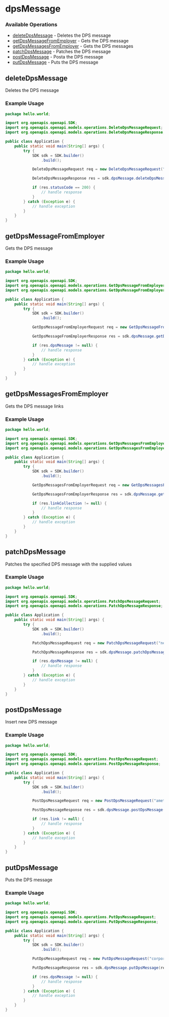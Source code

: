 # dpsMessage

### Available Operations

* [deleteDpsMessage](#deletedpsmessage) - Deletes the DPS message
* [getDpsMessageFromEmployer](#getdpsmessagefromemployer) - Gets the DPS message
* [getDpsMessagesFromEmployer](#getdpsmessagesfromemployer) - Gets the DPS messages
* [patchDpsMessage](#patchdpsmessage) - Patches the DPS message
* [postDpsMessage](#postdpsmessage) - Posta the DPS message
* [putDpsMessage](#putdpsmessage) - Puts the DPS message

## deleteDpsMessage

Deletes the DPS message

### Example Usage

```java
package hello.world;

import org.openapis.openapi.SDK;
import org.openapis.openapi.models.operations.DeleteDpsMessageRequest;
import org.openapis.openapi.models.operations.DeleteDpsMessageResponse;

public class Application {
    public static void main(String[] args) {
        try {
            SDK sdk = SDK.builder()
                .build();

            DeleteDpsMessageRequest req = new DeleteDpsMessageRequest("ea", "accusantium", "ab", "maiores");            

            DeleteDpsMessageResponse res = sdk.dpsMessage.deleteDpsMessage(req);

            if (res.statusCode == 200) {
                // handle response
            }
        } catch (Exception e) {
            // handle exception
        }
    }
}
```

## getDpsMessageFromEmployer

Gets the DPS message

### Example Usage

```java
package hello.world;

import org.openapis.openapi.SDK;
import org.openapis.openapi.models.operations.GetDpsMessageFromEmployerRequest;
import org.openapis.openapi.models.operations.GetDpsMessageFromEmployerResponse;

public class Application {
    public static void main(String[] args) {
        try {
            SDK sdk = SDK.builder()
                .build();

            GetDpsMessageFromEmployerRequest req = new GetDpsMessageFromEmployerRequest("quidem", "ipsam", "voluptate", "autem");            

            GetDpsMessageFromEmployerResponse res = sdk.dpsMessage.getDpsMessageFromEmployer(req);

            if (res.dpsMessage != null) {
                // handle response
            }
        } catch (Exception e) {
            // handle exception
        }
    }
}
```

## getDpsMessagesFromEmployer

Gets the DPS message links

### Example Usage

```java
package hello.world;

import org.openapis.openapi.SDK;
import org.openapis.openapi.models.operations.GetDpsMessagesFromEmployerRequest;
import org.openapis.openapi.models.operations.GetDpsMessagesFromEmployerResponse;

public class Application {
    public static void main(String[] args) {
        try {
            SDK sdk = SDK.builder()
                .build();

            GetDpsMessagesFromEmployerRequest req = new GetDpsMessagesFromEmployerRequest("nam", "eaque", "pariatur");            

            GetDpsMessagesFromEmployerResponse res = sdk.dpsMessage.getDpsMessagesFromEmployer(req);

            if (res.linkCollection != null) {
                // handle response
            }
        } catch (Exception e) {
            // handle exception
        }
    }
}
```

## patchDpsMessage

Patches the specified DPS message with the supplied values

### Example Usage

```java
package hello.world;

import org.openapis.openapi.SDK;
import org.openapis.openapi.models.operations.PatchDpsMessageRequest;
import org.openapis.openapi.models.operations.PatchDpsMessageResponse;

public class Application {
    public static void main(String[] args) {
        try {
            SDK sdk = SDK.builder()
                .build();

            PatchDpsMessageRequest req = new PatchDpsMessageRequest("nemo", "voluptatibus", "perferendis", "fugiat");            

            PatchDpsMessageResponse res = sdk.dpsMessage.patchDpsMessage(req);

            if (res.dpsMessage != null) {
                // handle response
            }
        } catch (Exception e) {
            // handle exception
        }
    }
}
```

## postDpsMessage

Insert new DPS message

### Example Usage

```java
package hello.world;

import org.openapis.openapi.SDK;
import org.openapis.openapi.models.operations.PostDpsMessageRequest;
import org.openapis.openapi.models.operations.PostDpsMessageResponse;

public class Application {
    public static void main(String[] args) {
        try {
            SDK sdk = SDK.builder()
                .build();

            PostDpsMessageRequest req = new PostDpsMessageRequest("amet", "aut", "cumque");            

            PostDpsMessageResponse res = sdk.dpsMessage.postDpsMessage(req);

            if (res.link != null) {
                // handle response
            }
        } catch (Exception e) {
            // handle exception
        }
    }
}
```

## putDpsMessage

Puts the DPS message

### Example Usage

```java
package hello.world;

import org.openapis.openapi.SDK;
import org.openapis.openapi.models.operations.PutDpsMessageRequest;
import org.openapis.openapi.models.operations.PutDpsMessageResponse;

public class Application {
    public static void main(String[] args) {
        try {
            SDK sdk = SDK.builder()
                .build();

            PutDpsMessageRequest req = new PutDpsMessageRequest("corporis", "hic", "libero", "nobis");            

            PutDpsMessageResponse res = sdk.dpsMessage.putDpsMessage(req);

            if (res.dpsMessage != null) {
                // handle response
            }
        } catch (Exception e) {
            // handle exception
        }
    }
}
```
